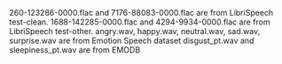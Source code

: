 260-123286-0000.flac and 7176-88083-0000.flac are from LibriSpeech test-clean.
1688-142285-0000.flac and 4294-9934-0000.flac are from LibriSpeech test-other.
angry.wav, happy.wav, neutral.wav, sad.wav, surprise.wav are from Emotion Speech dataset
disgust_pt.wav and sleepiness_pt.wav are from EMODB
